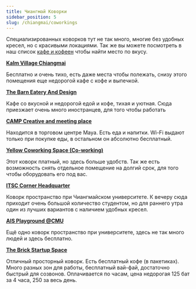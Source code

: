 ```yaml
---
title: Чиангмай Коворки
sidebar_position: 5
slug: /chiangmai/coworkings
---
```


Специализированных коворков тут не так много, многие без удобных кресел, но с красивыми локациями. Так же вы можете посмотреть в наш список [кафе и кофеен](./food.md) чтобы найти место по вкусу.


[**Kalm Village Chiangmai**](https://goo.gl/maps/AAJzxgwzddGaUbRz5)

Бесплатно и очень тихо, есть даже места чтобы полежать, снизу этого помещения еще недорогой кафе с кофе и выпечкой.


[**The Barn Eatery And Design**](https://goo.gl/maps/mxTHPAPvHbGvbHey6)

Кафе со вкусной и недорогой едой и кофе, тихая и уютная. Сюда приезжает очень много иностранцев, для того чтобы работать


[**CAMP Creative and meeting place**](https://goo.gl/maps/Hf3jUKfnG68tcyff7)

Находится в торговом центре Maya. Есть еда и напитки. Wi-Fi выдают только при покупке еды, в остальном он абсолютно бесплатный.


[**Yellow Coworking Space (Co-working)**](https://goo.gl/maps/r8MS9T47f4TgZbNy6)

Этот коворк платный, но здесь больше удобств. Так же есть возможность снять отдельное помещение на долгий срок, для того чтобы оборудовать его под вас.


[**ITSC Corner Headquarter**](https://goo.gl/maps/E2VBnUjyuKU7QEU9A)

Коворк пространство при Чиангмайском университете. К вечеру сюда приходит очень большой количество студентом, но для раннего утра один из лучших вариантов с наличием удобных кресел.


[**AIS Playground @CMU**](https://goo.gl/maps/1HzFnrozeoRJuXoS6)

Ещё одно коворк пространство при университете, здесь не так много людей и здесь бесплатно.

[**The Brick Startup Space**](https://goo.gl/maps/AhVUxwgE7KN1thvk7)

Отличный просторный коворк. Есть бесплатный кофе (в пакетиках). Много разных зон для работы, бесплатный вай-фай, достаточно быстрый для созвонов. Оплачивается по часам, цена недорогая 125 бат за 4 часа, 250 за весь день.